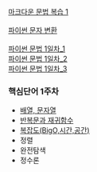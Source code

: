 [마크다운 문법 복습 1](reviews/markdown1.md)
<br><br>
[파이썬 문자 변환](reviews/python_type.md)
<br><br>
[파이썬 문법 1일차_1](reviews/python_firstday1.md)
<br>
[파이썬 문법 1일차_2](reviews/python_firstday2.md)
<br>
[파이썬 문법 1일차_3](reviews/python_firstday3.md)


### 핵심단어 1주차
- [배열, 문자열](reviews/week1_word/word1.md)
- [반복문과 재귀함수](reviews/week1_word/word2.md)
- [복잡도(BigO,시간,공간)](reviews/week1_word/word3.md)
- 정렬
- 완전탐색
- 정수론
